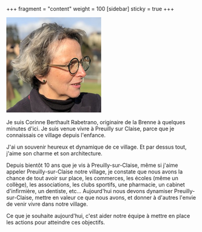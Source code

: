 +++
fragment = "content"
weight = 100
[sidebar]
  sticky = true
+++

<img src="photo.jpg" alt="" class="img-fluid rounded-circle border text-white">

Je suis Corinne Berthault Rabetrano, originaire de la Brenne à quelques minutes d'ici. Je suis venue vivre à Preuilly 
sur Claise, parce que je connaissais ce village depuis l'enfance.

J'ai un souvenir heureux et dynamique de ce village. Et par dessus tout, j'aime son charme et son architecture.

Depuis bientôt 10 ans que je vis à Preuilly-sur-Claise, même si j'aime appeler Preuilly-sur-Claise notre village, 
je constate que nous avons la chance de tout avoir sur place, les commerces, les écoles (même un collège), 
les associations, les clubs sportifs, une pharmacie, un cabinet d'infirmière, un dentiste, etc... Aujourd'hui nous 
devons dynamiser Preuilly-sur-Claise, mettre en valeur ce que nous avons, et donner à d'autres l'envie de venir vivre 
dans notre village.

Ce que je souhaite aujourd'hui, c'est aider notre équipe à mettre en place les actions pour atteindre ces objectifs.
